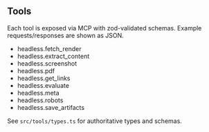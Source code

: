 ## Tools

Each tool is exposed via MCP with zod-validated schemas. Example requests/responses are shown as JSON.

- headless.fetch_render
- headless.extract_content
- headless.screenshot
- headless.pdf
- headless.get_links
- headless.evaluate
- headless.meta
- headless.robots
- headless.save_artifacts

See `src/tools/types.ts` for authoritative types and schemas.



